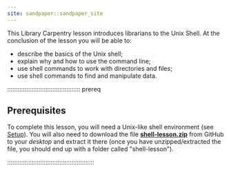 ```yaml
---
site: sandpaper::sandpaper_site
---
```


This Library Carpentry lesson introduces librarians to the Unix Shell.
At the conclusion of the lesson you will be able to:

- describe the basics of the Unix shell;
- explain why and how to use the command line;
- use shell commands to work with directories and files;
- use shell commands to find and manipulate data.

::::::::::::::::::::::::::::::::::::::::::  prereq

## Prerequisites

To complete this lesson, you will need a Unix-like shell environment (see [Setup](learners/setup.md)). You will also need to download the file **[shell-lesson.zip](https://raw.githubusercontent.com/librarycarpentry/lc-shell/gh-pages/data/shell-lesson.zip)** from GitHub to your *desktop* and extract it there (once you have unzipped/extracted the file, you should end up with a folder called "shell-lesson").

::::::::::::::::::::::::::::::::::::::::::::::::::

